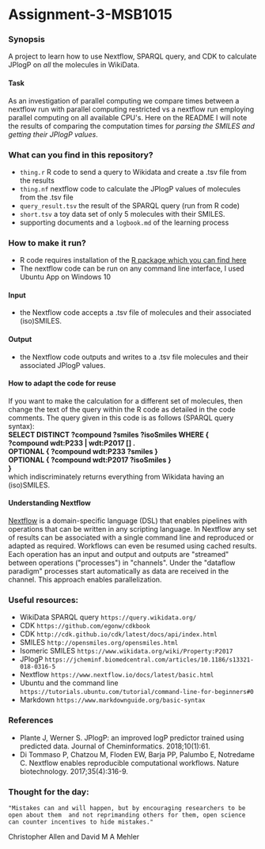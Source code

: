 # Assignment-3-MSB1015
### Synopsis
A project to learn how to use Nextflow, SPARQL query, and CDK to calculate JPlogP on *all* the molecules in WikiData.
#### Task
As an investigation of parallel computing we compare times between 
a nextflow run with parallel computing restricted vs a nextflow run employing parallel computing on all available CPU's.
Here on the README I will note the results of comparing the computation times 
for *parsing the SMILES and getting their JPlogP values*.

### What can you find in this repository?
- `thing.r` R code to send a query to Wikidata and create a .tsv file from the results
- `thing.nf` nextflow code to calculate the JPlogP values of molecules from the .tsv file 
- `query_result.tsv` the result of the SPARQL query (run from R code) 
- `short.tsv` a toy data set of only 5 molecules with their SMILES.
- supporting documents and a `logbook.md` of the learning process 

### How to make it run?
- R code requires installation of the [R package which you can find here](https://github.com/bearloga/WikidataQueryServiceR)
- The nextflow code can be run on any command line interface, I used Ubuntu App on Windows 10  

#### Input
- the Nextflow code accepts a .tsv file of molecules and their associated (iso)SMILES.
#### Output
- the Nextflow code outputs and writes to a .tsv file molecules and their associated JPlogP values.
#### How to adapt the code for reuse
If you want to make the calculation for a different set of molecules, then 
change the text of the query within the R code as detailed in the code comments.
The query given in this code is as follows (SPARQL query syntax):  
**SELECT DISTINCT ?compound ?smiles ?isoSmiles WHERE {  
  ?compound wdt:P233 | wdt:P2017 [] .  
  OPTIONAL { ?compound wdt:P233 ?smiles }  
  OPTIONAL { ?compound wdt:P2017 ?isoSmiles }  
  }**  
  which indiscriminately returns everything from Wikidata having an (iso)SMILES. 
#### Understanding Nextflow
[Nextflow](https://www.nature.com/articles/nbt.3820) is a domain-specific language (DSL) that enables pipelines 
with operations that can be written in any scripting language.
In Nextflow any set of results can be associated with a single command line 
and reproduced or adapted as required. Workflows can even be resumed using cached results.
Each operation has an input and output and outputs are "streamed" between operations ("processes") in "channels".
Under the "dataflow paradigm" processes start automatically as data are received in the channel.
This approach enables parallelization.
              
### Useful resources:
- WikiData SPARQL query `https://query.wikidata.org/`
- CDK `https://github.com/egonw/cdkbook`
- CDK `http://cdk.github.io/cdk/latest/docs/api/index.html`
- SMILES `http://opensmiles.org/opensmiles.html`
- Isomeric SMILES `https://www.wikidata.org/wiki/Property:P2017`
- JPlogP `https://jcheminf.biomedcentral.com/articles/10.1186/s13321-018-0316-5`
- Nextflow `https://www.nextflow.io/docs/latest/basic.html`
- Ubuntu and the command line `https://tutorials.ubuntu.com/tutorial/command-line-for-beginners#0`
- Markdown `https://www.markdownguide.org/basic-syntax`

### References
- Plante J, Werner S. JPlogP: an improved logP predictor trained using predicted data. Journal of Cheminformatics. 2018;10(1):61.
- Di Tommaso P, Chatzou M, Floden EW, Barja PP, Palumbo E, Notredame C. Nextflow enables reproducible computational workflows. Nature biotechnology. 2017;35(4):316-9.

### Thought for the day:
`"Mistakes can and will happen, but by encouraging researchers to be open about them 
and not reprimanding others for them, open science can counter incentives to hide mistakes." `
              
Christopher Allen and David M A Mehler
